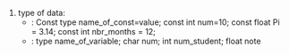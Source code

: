 1. type of data: 
    - <constant> : 
        Const type name_of_const=value;
        const int num=10;
        const float Pi = 3.14;
        const int nbr_months = 12;
    - <variable> : 
        type name_of_variable;
        char num;
        int num_student;
        float note
    